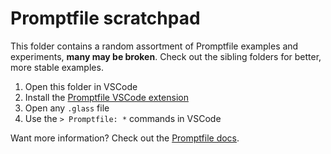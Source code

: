 # Promptfile scratchpad

This folder contains a random assortment of Promptfile examples and experiments, **many may be broken**. Check out the sibling folders for better, more stable examples.

1. Open this folder in VSCode
2. Install the [Promptfile VSCode extension](https://marketplace.visualstudio.com/items?itemName=foundation.vscode-glass)
3. Open any `.glass` file
4. Use the `> Promptfile: *` commands in VSCode

Want more information? Check out the [Promptfile docs](https://promptfile.org).
